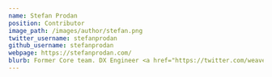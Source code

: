 ```yaml
---
name: Stefan Prodan
position: Contributor
image_path: /images/author/stefan.png
twitter_username: stefanprodan
github_username: stefanprodan
webpage: https://stefanprodan.com/
blurb: Former Core team. DX Engineer <a href="https://twitter.com/weaveworks">@weaveworks</a>.
---
```

